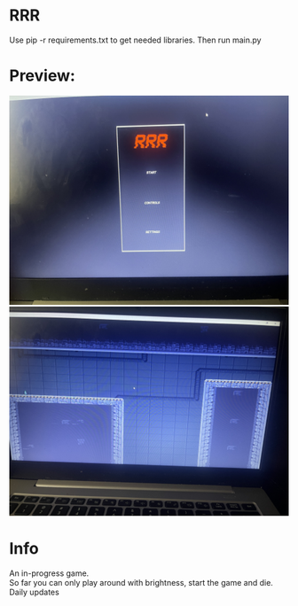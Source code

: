 # RRR
 Use pip -r requirements.txt to get needed libraries. Then run main.py
# Preview:
 <img src="Preview\IMG_2379.jpg">
 <img src="Preview\IMG_2380.jpg"><br>

# Info
 An in-progress game. <br>So far you can only play around with brightness, start the game and die. Daily updates